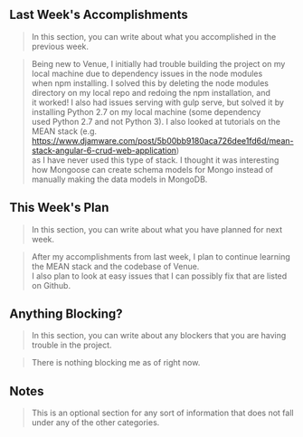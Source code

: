 ## Last Week's Accomplishments

> In this section, you can write about what you accomplished in the previous week.

> Being new to Venue, I initially had trouble building the project on my local machine due to dependency issues in the node modules \
> when npm installing. I solved this by deleting the node modules directory on my local repo and redoing the npm installation, and \
> it worked! I also had issues serving with gulp serve, but solved it by installing Python 2.7 on my local machine (some dependency \
> used Python 2.7 and not Python 3). I also looked at tutorials on the MEAN stack (e.g. https://www.djamware.com/post/5b00bb9180aca726dee1fd6d/mean-stack-angular-6-crud-web-application) \
> as I have never used this type of stack. I thought it was interesting how Mongoose can create schema models for Mongo instead of manually
> making the data models in MongoDB.

## This Week's Plan

> In this section, you can write about what you have planned for next week.

> After my accomplishments from last week, I plan to continue learning the MEAN stack and the codebase of Venue. \
> I also plan to look at easy issues that I can possibly fix that are listed on Github.

## Anything Blocking?

> In this section, you can write about any blockers that you are having trouble in the project.

> There is nothing blocking me as of right now.

## Notes

> This is an optional section for any sort of information that does not fall under any of the other categories.
